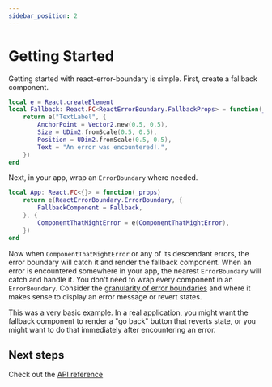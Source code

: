 ```yaml
---
sidebar_position: 2
---
```


# Getting Started

Getting started with react-error-boundary is simple. First, create a fallback component.

```lua
local e = React.createElement
local Fallback: React.FC<ReactErrorBoundary.FallbackProps> = function(_props)
    return e("TextLabel", {
        AnchorPoint = Vector2.new(0.5, 0.5),
        Size = UDim2.fromScale(0.5, 0.5),
        Position = UDim2.fromScale(0.5, 0.5),
        Text = "An error was encountered!.",
    })
end
```

Next, in your app, wrap an `ErrorBoundary` where needed.

```lua
local App: React.FC<{}> = function(_props)
    return e(ReactErrorBoundary.ErrorBoundary, {
        FallbackComponent = Fallback,
    }, {
        ComponentThatMightError = e(ComponentThatMightError),
    })
end
```

Now when `ComponentThatMightError` or any of its descendant errors, the error boundary will catch it and render the fallback component. When an error is encountered somewhere in your app, the nearest `ErrorBoundary` will catch and handle it. You don't need to wrap every component in an `ErrorBoundary`. Consider the [granularity of error boundaries](https://aweary.dev/fault-tolerance-react/) and where it makes sense to display an error message or revert states.

This was a very basic example. In a real application, you might want the fallback component to render a "go back" button that reverts state, or you might want to do that immediately after encountering an error.

## Next steps

Check out the [API reference](/api)
